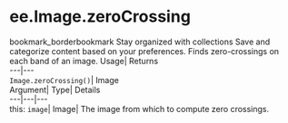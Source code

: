  
#  ee.Image.zeroCrossing 
bookmark_borderbookmark Stay organized with collections  Save and categorize content based on your preferences.
Finds zero-crossings on each band of an image. 
Usage| Returns  
---|---  
`Image.zeroCrossing()`| Image  
Argument| Type| Details  
---|---|---  
this: `image`| Image| The image from which to compute zero crossings.  
